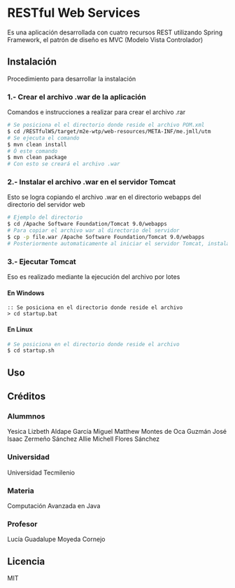 <!-- # Homework 2do
Homework 2do es una aplicación que facilita el hecho de ser estudiante, ¿Pero de qué forma?, bien la forma en la que se logra ayudar a los estudiantes es realizando una agenda de actividades y de exámenes, logrando recordar al estudiante todas aquellas futuras actividades a realizar.

## Imagenes
Interfaces e imagnes del flujo de la experiencia de usuario al navegar en nuestra aplicación

### Pantalla Inicial
![Inicio](https://github.com/AllieMichell/Homework2do/blob/master/Images/Inicio.png)

### Menú
![Menu](https://github.com/AllieMichell/Homework2do/blob/master/Images/Menu.png)

### Agregar Usuario
![Crear Cuenta](https://github.com/AllieMichell/Homework2do/blob/master/Images/Crear_cuenta.png)    ![Agregar Usuario](https://github.com/AllieMichell/Homework2do/blob/master/Images/Usuario_agregado.png)

### Agregar Materia
![Agregar Examen](https://github.com/AllieMichell/Homework2do/blob/master/Images/Agregar_tarea.jpg)    ![Agregar Tarea Datos](https://github.com/AllieMichell/Homework2do/blob/master/Images/Agregar_tarea_form.png)

### Materias Agregadas
![Materia Agregada](https://github.com/AllieMichell/Homework2do/blob/master/Images/Matria_agregada.png)

### Agregar Examen
![Agregar Examen](https://github.com/AllieMichell/Homework2do/blob/master/Images/Agregar_examen.png)    ![Agregar Examen Datos](https://github.com/AllieMichell/Homework2do/blob/master/Images/Agregar_examen_form.png)

### Exámenes Agregados
![Examen Agregado](https://github.com/AllieMichell/Homework2do/blob/master/Images/Examen_agregado.png)

### Inicio
![Inicio](https://github.com/AllieMichell/Homework2do/blob/master/Images/Inicio_data.png)    ![Inicio Datos](https://github.com/AllieMichell/Homework2do/blob/master/Images/Menu_tareas.png) -->


# RESTful Web Services
Es una aplicación desarrollada con cuatro recursos REST utilizando Spring Framework, el patrón de diseño es MVC (Modelo Vista Controlador)

## Instalación 
Procedimiento para desarrollar la instalación 

### 1.- Crear el archivo .war de la aplicación 
Comandos e instrucciones a realizar para crear el archivo .rar
```bash
# Se posiciona el el directorio donde reside el archivo POM.xml
$ cd /RESTfulWS/target/m2e-wtp/web-resources/META-INF/me.jmll/utm
# Se ejecuta el comando 
$ mvn clean install
# Ó este comando 
$ mvn clean package
# Con esto se creará el archivo .war
```
### 2.- Instalar el archivo .war en el servidor Tomcat
Esto se logra copiando el archivo .war en el directorio webapps del directorio del servidor web
```bash
# Ejemplo del directorio
$ cd /Apache Software Foundation/Tomcat 9.0/webapps
# Para copiar el archivo war al directorio del servidor 
$ cp -p file.war /Apache Software Foundation/Tomcat 9.0/webapps
# Posteriormente automaticamente al iniciar el servidor Tomcat, instala la aplicació 
```
### 3.- Ejecutar Tomcat 
Eso es realizado mediante la ejecución del archivo por lotes 
#### En Windows
```batch
:: Se posiciona en el directorio donde reside el archivo
> cd startup.bat 
```
#### En Linux 
```bash
# Se posiciona en el directorio donde reside el archivo
$ cd startup.sh
```
## Uso 

## Créditos
### Alummnos
Yesica Lizbeth Aldape García 
Miguel Matthew Montes de Oca Guzmán
José Isaac Zermeño Sánchez
Allie Michell Flores Sánchez 
### Universidad
Universidad Tecmilenio 
### Materia 
Computación Avanzada en Java
### Profesor
Lucía Guadalupe Moyeda Cornejo
## Licencia
MIT 